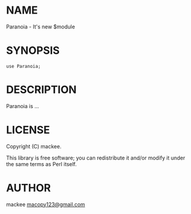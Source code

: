 # NAME

Paranoia - It's new $module

# SYNOPSIS

    use Paranoia;

# DESCRIPTION

Paranoia is ...

# LICENSE

Copyright (C) mackee.

This library is free software; you can redistribute it and/or modify
it under the same terms as Perl itself.

# AUTHOR

mackee <macopy123@gmail.com>
